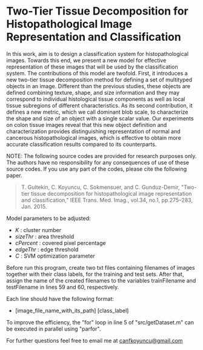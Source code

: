 # Two-Tier Tissue Decomposition for Histopathological Image Representation and Classification
In this work, aim is to design a classification system for histopathological images. Towards this end, we present a new model for effective representation of these images that will be used by the classification system. The contributions of this model are twofold. First, it introduces a new two-tier tissue decomposition method for defining a set of multityped objects in an image. Different than the previous studies, these objects are defined combining texture, shape, and size information and they may correspond to individual histological tissue components as well as local tissue subregions of different characteristics. As its second contribution, it defines a new metric, which we call dominant blob scale, to characterize the shape and size of an object with a single scalar value. Our experiments on colon tissue images reveal that this new object definition and characterization provides distinguishing representation of normal and cancerous histopathological images, which is effective to obtain more accurate classification results compared to its counterparts.

NOTE: The following source codes are provided for research purposes only. The authors have no responsibility for any consequences of use of these source codes. If you use any part of the codes, please cite the following paper.

>T. Gultekin, C. Koyuncu, C. Sokmensuer, and C. Gunduz-Demir, "Two-tier tissue decomposition for histopathological image representation and classification," IEEE Trans. Med. Imag., vol.34, no.1, pp.275–283, Jan. 2015.

Model parameters to be adjusted:
* *K*        : cluster number
* *sizeThr*  : area threshold
* *cPercent* : covered pixel percentage
* *edgeThr*  : edge threshold
* *C*        : SVM optimization parameter

Before run this program, create two txt files containing filenames of images together with their class labels, for the training and test sets. 
After that, assign the name of the created filenames to the variables trainFilename and testFilename in lines 59 and 60, respectively.
 
Each line should have the following format:
 - [image_file_name_with_its_path] [class_label]
 
To improve the efficiency, the "for" loop in line 5 of "src/getDataset.m" can be executed in parallel using "parfor". 

For further questions feel free to email me at canfkoyuncu@gmail.com
